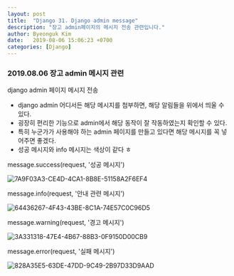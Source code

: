 ```yaml
---
layout: post
title:  "Django 31. Django admin message"
description: "장고 admin페이지의 메시지 전송 관련입니다."
author: Byeonguk Kim
date:   2019-08-06 15:06:23 +0700
categories: [Django]
---
```


### 2019.08.06 장고 admin 메시지 관련

django admin 페이지 메시지 전송

* django admin 어디서든 해당 메시지를 첨부하면, 해당 알림들을 위에서 띄울 수 있다.
* 굉장히 편리한 기능으로 admin에서 해당 동작이 잘 작동하였는지 확인할 수 있다.
* 특히 누군가가 사용해야 하는 admin 페이지를 만들고 있다면 해당 메시지를 꼭 넣어주면 좋겠다.
* 성공 메시지와 info 메시지는 색상이 같다 ㅎ

message.success(request, '성공 메시지')


![7A9F03A3-CE4D-4CA1-8B8E-51158A2F6EF4](https://user-images.githubusercontent.com/46436843/62525343-3a92ea00-b872-11e9-9e26-133b6c1de3ac.png)


message.info(request, '안내 관련 메시지')


![64436267-4F43-43BE-8C1A-74E57C0C96D5](https://user-images.githubusercontent.com/46436843/62525353-3f579e00-b872-11e9-8d8f-5201d026b946.png)



message.warning(request, '경고 메시지')


![3A331318-47E4-4B67-88B3-0F9150D00CB9](https://user-images.githubusercontent.com/46436843/62525368-441c5200-b872-11e9-8728-1b881b8e19e5.png)


message.error(request, '실패 메시지')

![828A35E5-63DE-47DD-9C49-2B97D33D9AAD](https://user-images.githubusercontent.com/46436843/62525378-48486f80-b872-11e9-8835-00c0f9581233.png)







